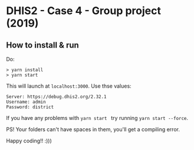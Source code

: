 # DHIS2 - Case 4 - Group project (2019)

## How to install & run

Do:

```
> yarn install
> yarn start 
```

This will launch at `localhost:3000`.
Use thse values:

```
Server: https://debug.dhis2.org/2.32.1
Username: admin
Password: district 
```
If you have any problems with `yarn start ` try running `yarn start --force`.



PS! Your folders can't have spaces in them, you'll get a compiling error.

Happy coding!! :)))
